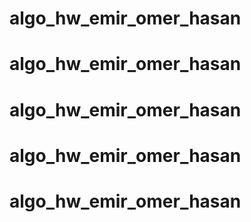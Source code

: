 # algo_hw_emir_omer_hasan
# algo_hw_emir_omer_hasan
# algo_hw_emir_omer_hasan
# algo_hw_emir_omer_hasan
# algo_hw_emir_omer_hasan
